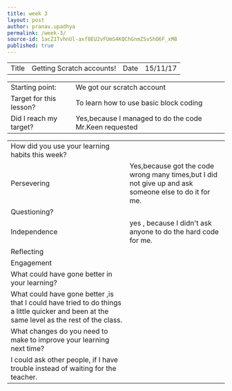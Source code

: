 ```yaml
---
title: week 3
layout: post
author: pranav.upadhya
permalink: /week-3/
source-id: 1acZ1TvhnUl-axf8EU2vFUmS4KQChGnmZSvShO6F_xM8
published: true
---
```

<table>
  <tr>
    <td>Title</td>
    <td>Getting Scratch accounts!</td>
    <td>Date</td>
    <td>15/11/17</td>
  </tr>
</table>


<table>
  <tr>
    <td>Starting point:</td>
    <td>We got our scratch account</td>
  </tr>
  <tr>
    <td>Target for this lesson?</td>
    <td>To learn how to use basic block coding</td>
  </tr>
  <tr>
    <td>Did I reach my target? </td>
    <td>Yes,because I managed to do the code Mr.Keen requested</td>
  </tr>
</table>


<table>
  <tr>
    <td>How did you use your learning habits this week?</td>
    <td></td>
  </tr>
  <tr>
    <td>Persevering</td>
    <td>Yes,because got the code wrong many times,but I did not give up and ask someone else to do it for me.</td>
  </tr>
  <tr>
    <td>Questioning?</td>
    <td></td>
  </tr>
  <tr>
    <td>Independence</td>
    <td>yes , because I didn't ask anyone to do the hard code for me.</td>
  </tr>
  <tr>
    <td>Reflecting</td>
    <td></td>
  </tr>
  <tr>
    <td>Engagement</td>
    <td></td>
  </tr>
  <tr>
    <td>What could have gone better in your learning?</td>
    <td></td>
  </tr>
  <tr>
    <td>What could have gone better ,is that I could have tried to do things a little quicker and been at the same level as the rest of the class.</td>
    <td></td>
  </tr>
  <tr>
    <td>What changes do you need to make to improve your learning next time?</td>
    <td></td>
  </tr>
  <tr>
    <td>I could ask other people, if I have trouble instead of waiting for the teacher.</td>
    <td></td>
  </tr>
</table>


